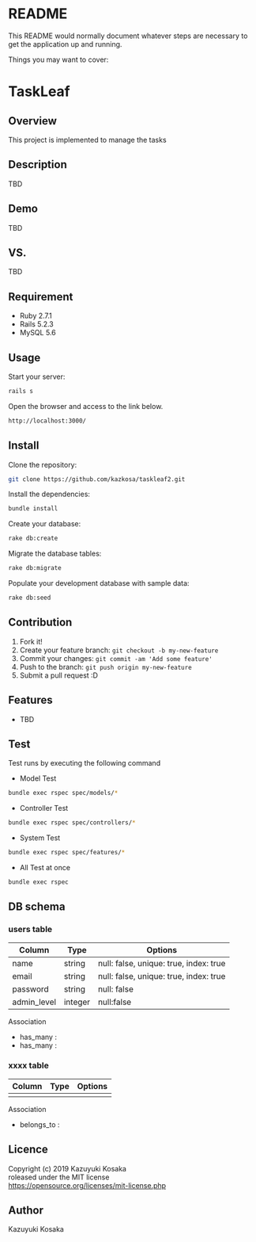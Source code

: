 # README

This README would normally document whatever steps are necessary to get the
application up and running.

Things you may want to cover:

# TaskLeaf

## Overview
This project is implemented to manage the tasks

## Description
TBD

## Demo
TBD

## VS. 
TBD

## Requirement
* Ruby 2.7.1
* Rails 5.2.3
* MySQL 5.6

## Usage
Start your server:

```bash
rails s
```

Open the browser and access to the link below.

```bash
http://localhost:3000/
```

## Install
Clone the repository:
```bash
git clone https://github.com/kazkosa/taskleaf2.git
```
Install the dependencies:

```bash
bundle install
```

Create your database:

```bash
rake db:create
```

Migrate the database tables:

```bash
rake db:migrate
```

Populate your development database with sample data:

```bash
rake db:seed
```

## Contribution
1. Fork it!
2. Create your feature branch: `git checkout -b my-new-feature`
3. Commit your changes: `git commit -am 'Add some feature'`
4. Push to the branch: `git push origin my-new-feature`
5. Submit a pull request :D

## Features
* TBD

## Test
Test runs by executing the following command

- Model Test

```bash
bundle exec rspec spec/models/*
```

- Controller Test

```bash
bundle exec rspec spec/controllers/*
```

- System Test

```bash
bundle exec rspec spec/features/*
```

- All Test at once

```bash
bundle exec rspec
```


## DB schema
### users table
|Column|Type|Options|
|------|----|-------|
|name|string|null: false, unique: true, index: true|
|email|string|null: false, unique: true, index: true|
|password|string|null: false|
|admin_level|integer|null:false|

Association
- has_many :
- has_many :


### xxxx table
|Column|Type|Options|
|------|----|-------|
||||

Association
- belongs_to :

## Licence
Copyright (c) 2019 Kazuyuki Kosaka  
roleased under the MIT license  
https://opensource.org/licenses/mit-license.php

## Author
Kazuyuki Kosaka